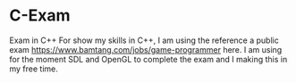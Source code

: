 # C-Exam
Exam in C++
For show my skills in C++, I am using the reference a public exam https://www.bamtang.com/jobs/game-programmer here. 
I am using for the moment SDL and OpenGL to complete the exam and I making this in my free time.
